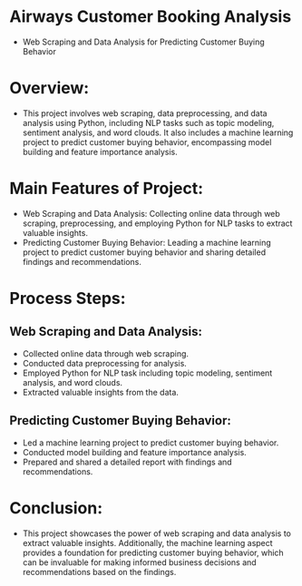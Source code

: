 # Airways Customer Booking Analysis
 - Web Scraping and Data Analysis for Predicting Customer Buying Behavior

# Overview:
- This project involves web scraping, data preprocessing, and data analysis using Python, including NLP tasks such as topic modeling, sentiment analysis, and word clouds. It also includes a machine learning project to predict customer buying behavior, encompassing model building and feature importance analysis.

# Main Features of Project:

   -  Web Scraping and Data Analysis: Collecting online data through web scraping, preprocessing, and employing Python for NLP tasks to extract valuable insights.
   -  Predicting Customer Buying Behavior: Leading a machine learning project to predict customer buying behavior and sharing detailed findings and recommendations.

# Process Steps:

  ## Web Scraping and Data Analysis:
  
  - Collected online data through web scraping.
  - Conducted data preprocessing for analysis.
  - Employed Python for NLP task including topic modeling, sentiment analysis, and word clouds.
  - Extracted valuable insights from the data.

  ## Predicting Customer Buying Behavior:
  - Led a machine learning project to predict customer buying behavior.
  - Conducted model building and feature importance analysis.
  - Prepared and shared a detailed report with findings and recommendations.

# Conclusion:
- This project showcases the power of web scraping and data analysis to extract valuable insights. Additionally, the machine learning aspect provides a foundation for predicting customer buying behavior, which can be invaluable for making informed business decisions and recommendations based on the findings.


